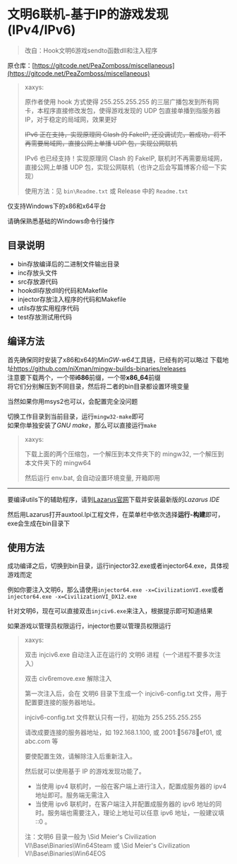 # 文明6联机-基于IP的游戏发现 (IPv4/IPv6)

> 改自：Hook文明6游戏sendto函数dll和注入程序

原仓库：[https://gitcode.net/PeaZomboss/miscellaneous](https://gitcode.net/PeaZomboss/miscellaneous)

> xaxys:
>
> 原作者使用 hook 方式使得 255.255.255.255 的三层广播包发到所有网卡，本程序直接修改发包，使得游戏发现的 UDP 包直接单播到指服务器 IP，对于稳定的局域网，效果更好
>
> ~~IPv6 正在支持，实现原理同 Clash 的 FakeIP, 还没调试完，若成功，将不再需要局域网，直接公网上单播 UDP 包，实现公网联机~~
>
> IPv6 也已经支持！实现原理同 Clash 的 FakeIP, 联机时不再需要局域网，直接公网上单播 UDP 包，实现公网联机（也许之后会写篇博客介绍一下实现）
>
> 使用方法：见 `bin\Readme.txt` 或 Release 中的 `Readme.txt`

仅支持Windows下的x86和x64平台

请确保熟悉基础的Windows命令行操作

## 目录说明

- bin存放编译后的二进制文件输出目录
- inc存放头文件
- src存放源代码
- hookdll存放dll的代码和Makefile
- injector存放注入程序的代码和Makefile
- utils存放实用程序代码
- test存放测试用代码

## 编译方法

首先确保同时安装了x86和x64的*MinGW-w64*工具链，已经有的可以略过
下载地址<https://github.com/niXman/mingw-builds-binaries/releases>  
注意要下载两个，一个带**i686**前缀，一个带**x86_64**前缀  
将它们分别解压到不同目录，然后将二者的bin目录都设置环境变量

当然如果你用msys2也可以，会配置完全没问题

切换工作目录到当前目录，运行`mingw32-make`即可  
如果你单独安装了*GNU make*，那么可以直接运行`make`

> xaxys:
>
> 下载上面的两个压缩包，一个解压到本文件夹下的 mingw32, 一个解压到本文件夹下的 mingw64
>
> 然后运行 env.bat, 会自动设置环境变量, 开箱即用

---

要编译utils下的辅助程序，请到[Lazarus官网](https://www.lazarus-ide.org/)下载并安装最新版的*Lazarus IDE*

然后用Lazarus打开auxtool.lpi工程文件，在菜单栏中依次选择**运行-构建**即可，exe会生成在bin目录下

## 使用方法

成功编译之后，切换到bin目录，运行injector32.exe或者injector64.exe，具体视游戏而定

例如你要注入文明6，那么请使用`injector64.exe -x=CivilizationVI.exe`或者`injector64.exe -x=CivilizationVI_DX12.exe`

针对文明6，现在可以直接双击`injciv6.exe`来注入，根据提示即可知道结果

如果游戏以管理员权限运行，injector也要以管理员权限运行

> xaxys:
>
> 双击 injciv6.exe 自动注入正在运行的 文明6 进程（一个进程不要多次注入）
>
> 双击 civ6remove.exe 解除注入
>
> 第一次注入后，会在 文明6 目录下生成一个 injciv6-config.txt 文件，用于配置要连接的服务器地址。
>
> injciv6-config.txt 文件默认只有一行，初始为 255.255.255.255
>
> 请改成要连接的服务器地址，如 192.168.1.100, 或 2001::1234:5678:abcd:ef01, 或 abc.com 等
>
> 要使配置生效，请解除注入后重新注入。
>
> 然后就可以使用基于 IP 的游戏发现功能了。
>
> - 当使用 ipv4 联机时，一般在客户端上进行注入，配置成服务器的 ipv4 地址即可。服务端无需注入
> - 当使用 ipv6 联机时，在客户端注入并配置成服务器的 ipv6 地址的同时。服务端也需要注入，理论上地址可以任意 ipv6 地址，一般建议填 ::0 。
>
> 注：文明6 目录一般为 \Sid Meier's Civilization VI\Base\Binaries\Win64Steam 或 \Sid Meier's Civilization VI\Base\Binaries\Win64EOS
